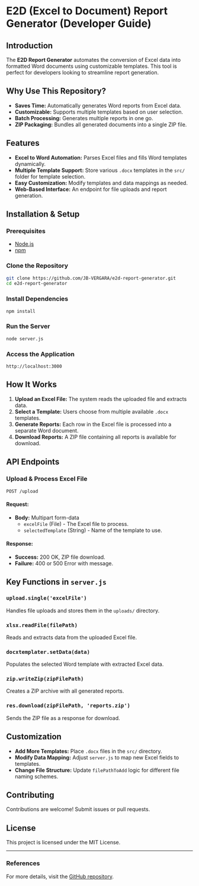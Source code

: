 # E2D (Excel to Document) Report Generator (Developer Guide)

## Introduction

The **E2D Report Generator** automates the conversion of Excel data into formatted Word documents using customizable templates. This tool is perfect for developers looking to streamline report generation.

## Why Use This Repository?

- **Saves Time:** Automatically generates Word reports from Excel data.
- **Customizable:** Supports multiple templates based on user selection.
- **Batch Processing:** Generates multiple reports in one go.
- **ZIP Packaging:** Bundles all generated documents into a single ZIP file.

## Features

- **Excel to Word Automation:** Parses Excel files and fills Word templates dynamically.
- **Multiple Template Support:** Store various `.docx` templates in the `src/` folder for template selection.
- **Easy Customization:** Modify templates and data mappings as needed.
- **Web-Based Interface:** An endpoint for file uploads and report generation.

## Installation & Setup

### Prerequisites

- [Node.js](https://nodejs.org/)
- [npm](https://www.npmjs.com/)

### Clone the Repository

```bash
git clone https://github.com/JB-VERGARA/e2d-report-generator.git
cd e2d-report-generator
```

### Install Dependencies

```bash
npm install
```

### Run the Server

```bash
node server.js
```

### Access the Application

```
http://localhost:3000
```

## How It Works

1. **Upload an Excel File:** The system reads the uploaded file and extracts data.
2. **Select a Template:** Users choose from multiple available `.docx` templates.
3. **Generate Reports:** Each row in the Excel file is processed into a separate Word document.
4. **Download Reports:** A ZIP file containing all reports is available for download.

## API Endpoints

### Upload & Process Excel File

```http
POST /upload
```

#### Request:

- **Body:** Multipart form-data
  - `excelFile` (File) - The Excel file to process.
  - `selectedTemplate` (String) - Name of the template to use.

#### Response:

- **Success:** 200 OK, ZIP file download.
- **Failure:** 400 or 500 Error with message.

## Key Functions in `server.js`

### `upload.single('excelFile')`

Handles file uploads and stores them in the `uploads/` directory.

### `xlsx.readFile(filePath)`

Reads and extracts data from the uploaded Excel file.

### `docxtemplater.setData(data)`

Populates the selected Word template with extracted Excel data.

### `zip.writeZip(zipFilePath)`

Creates a ZIP archive with all generated reports.

### `res.download(zipFilePath, 'reports.zip')`

Sends the ZIP file as a response for download.

## Customization

- **Add More Templates:** Place `.docx` files in the `src/` directory.
- **Modify Data Mapping:** Adjust `server.js` to map new Excel fields to templates.
- **Change File Structure:** Update `filePathToAdd` logic for different file naming schemes.

## Contributing

Contributions are welcome! Submit issues or pull requests.

## License

This project is licensed under the MIT License.

---

### References

For more details, visit the [GitHub repository](https://github.com/JB-VERGARA/e2d-report-generator).

